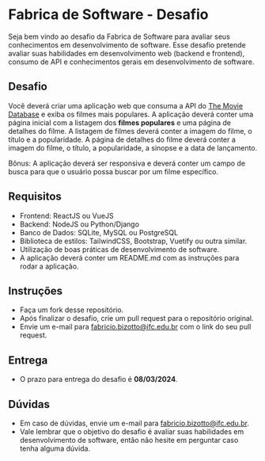 # Fabrica de Software - Desafio

Seja bem vindo ao desafio da Fabrica de Software para avaliar seus conhecimentos em desenvolvimento de software. Esse desafio pretende avaliar suas habilidades em desenvolvimento web (backend e frontend), consumo de API e conhecimentos gerais em desenvolvimento de software.

## Desafio

Você deverá criar uma aplicação web que consuma a API do [The Movie Database](https://www.themoviedb.org/documentation/api) e exiba os filmes mais populares. A aplicação deverá conter uma página inicial com a listagem dos **filmes populares** e uma página de detalhes do filme. A listagem de filmes deverá conter a imagem do filme, o título e a popularidade. A página de detalhes do filme deverá conter a imagem do filme, o título, a popularidade, a sinopse e a data de lançamento. 

Bônus: A aplicação deverá ser responsiva e deverá conter um campo de busca para que o usuário possa buscar por um filme específico.

## Requisitos

- Frontend: ReactJS ou VueJS
- Backend: NodeJS ou Python/Django
- Banco de Dados: SQLite, MySQL ou PostgreSQL
- Biblioteca de estilos: TailwindCSS, Bootstrap, Vuetify ou outra similar.
- Utilização de boas práticas de desenvolvimento de software.
- A aplicação deverá conter um README.md com as instruções para rodar a aplicação.

## Instruções

- Faça um fork desse repositório.
- Após finalizar o desafio, crie um pull request para o repositório original.
- Envie um e-mail para [fabricio.bizotto@ifc.edu.br](mailto:fabricio.bizotto@ifc.edu.br) com o link do seu pull request.

## Entrega

- O prazo para entrega do desafio é **08/03/2024**.

## Dúvidas

 - Em caso de dúvidas, envie um e-mail para [fabricio.bizotto@ifc.edu.br](mailto:fabricio.bizotto@ifc.edu.br).
 - Vale lembrar que o objetivo do desafio é avaliar suas habilidades em desenvolvimento de software, então não hesite em perguntar caso tenha alguma dúvida.
